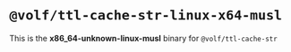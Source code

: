 # `@volf/ttl-cache-str-linux-x64-musl`

This is the **x86_64-unknown-linux-musl** binary for `@volf/ttl-cache-str`
